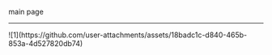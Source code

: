 main page
<hr> 
![1](https://github.com/user-attachments/assets/18badc1c-d840-465b-853a-4d527820db74)
